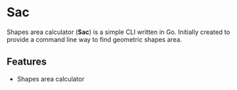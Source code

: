 # Sac

Shapes area calculator (**Sac**) is a simple CLI written in Go.
Initially created to provide a command line way to find geometric shapes area.

## Features

- Shapes area calculator 
